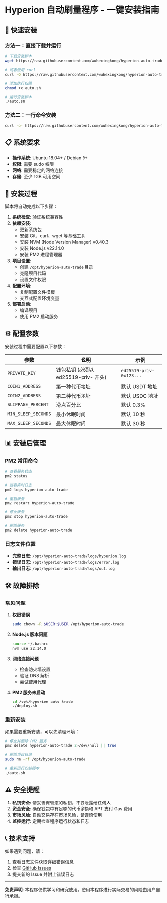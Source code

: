 # Hyperion 自动刷量程序 - 一键安装指南

## 🚀 快速安装

### 方法一：直接下载并运行

```bash
# 下载安装脚本
wget https://raw.githubusercontent.com/wuhexingkong/hyperion-auto-trade/master/auto.sh

# 或者使用 curl
curl -O https://raw.githubusercontent.com/wuhexingkong/hyperion-auto-trade/master/auto.sh

# 添加执行权限
chmod +x auto.sh

# 运行安装脚本
./auto.sh
```

### 方法二：一行命令安装

```bash
curl -o- https://raw.githubusercontent.com/wuhexingkong/hyperion-auto-trade/master/auto.sh | bash
```

## 📋 系统要求

- **操作系统**: Ubuntu 18.04+ / Debian 9+
- **权限**: 需要 sudo 权限
- **网络**: 需要稳定的网络连接
- **存储**: 至少 1GB 可用空间

## 🔧 安装过程

脚本将自动完成以下步骤：

1. **系统检查**: 验证系统兼容性
2. **依赖安装**: 
   - 更新系统包
   - 安装 Git、curl、wget 等基础工具
   - 安装 NVM (Node Version Manager) v0.40.3
   - 安装 Node.js v22.14.0
   - 安装 PM2 进程管理器
3. **项目设置**:
   - 创建 `/opt/hyperion-auto-trade` 目录
   - 克隆项目代码
   - 设置文件权限
4. **配置环境**:
   - 复制配置文件模板
   - 交互式配置环境变量
5. **部署启动**:
   - 编译项目
   - 使用 PM2 启动服务

## ⚙️ 配置参数

安装过程中需要配置以下参数：

| 参数 | 说明 | 示例 |
|------|------|------|
| `PRIVATE_KEY` | 钱包私钥 (必须以 ed25519-priv- 开头) | `ed25519-priv-0x123...` |
| `COIN1_ADDRESS` | 第一种代币地址 | 默认 USDT 地址 |
| `COIN2_ADDRESS` | 第二种代币地址 | 默认 USDC 地址 |
| `SLIPPAGE_PERCENT` | 滑点百分比 | 默认 0.3% |
| `MIN_SLEEP_SECONDS` | 最小休眠时间 | 默认 10 秒 |
| `MAX_SLEEP_SECONDS` | 最大休眠时间 | 默认 30 秒 |

## 📊 安装后管理

### PM2 常用命令

```bash
# 查看服务状态
pm2 status

# 查看实时日志
pm2 logs hyperion-auto-trade

# 重启服务
pm2 restart hyperion-auto-trade

# 停止服务
pm2 stop hyperion-auto-trade

# 删除服务
pm2 delete hyperion-auto-trade
```

### 日志文件位置

- **完整日志**: `/opt/hyperion-auto-trade/logs/hyperion.log`
- **错误日志**: `/opt/hyperion-auto-trade/logs/error.log`
- **输出日志**: `/opt/hyperion-auto-trade/logs/out.log`

## 🛠️ 故障排除

### 常见问题

1. **权限错误**
   ```bash
   sudo chown -R $USER:$USER /opt/hyperion-auto-trade
   ```

2. **Node.js 版本问题**
   ```bash
   source ~/.bashrc
   nvm use 22.14.0
   ```

3. **网络连接问题**
   - 检查防火墙设置
   - 验证 DNS 解析
   - 尝试使用代理

4. **PM2 服务未启动**
   ```bash
   cd /opt/hyperion-auto-trade
   ./deploy.sh
   ```

### 重新安装

如果需要重新安装，可以先清理环境：

```bash
# 停止并删除 PM2 服务
pm2 delete hyperion-auto-trade 2>/dev/null || true

# 删除项目目录
sudo rm -rf /opt/hyperion-auto-trade

# 重新运行安装脚本
./auto.sh
```

## ⚠️ 安全提醒

1. **私钥安全**: 请妥善保管您的私钥，不要泄露给任何人
2. **资金安全**: 确保钱包中有足够的代币余额和 APT 支付 Gas 费用
3. **市场风险**: 自动交易存在市场风险，请谨慎使用
4. **监控运行**: 定期检查程序运行状态和日志

## 📞 技术支持

如果遇到问题，请：

1. 查看日志文件获取详细错误信息
2. 检查 [GitHub Issues](https://github.com/wuhexingkong/hyperion-auto-trade/issues)
3. 提交新的 Issue 并附上错误日志

---

**免责声明**: 本程序仅供学习和研究使用。使用本程序进行实际交易的风险由用户自行承担。 